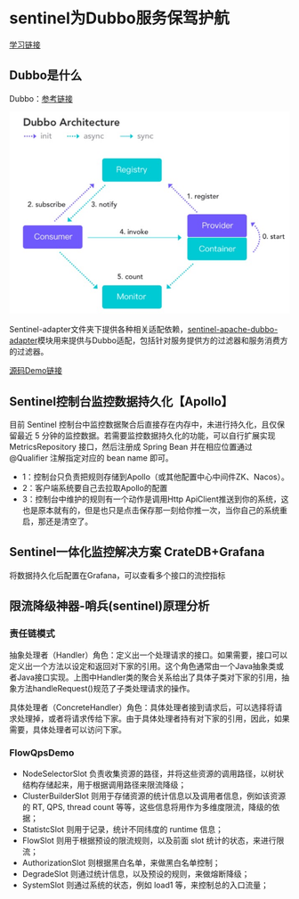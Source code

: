 # sentinel为Dubbo服务保驾护航

[学习链接](http://dubbo.apache.org/zh-cn/blog/sentinel-introduction-for-dubbo.html)

## Dubbo是什么

Dubbo：[参考链接](https://www.jianshu.com/p/3090d63e9cb3)

[picture]: https://github.com/Consck/project/raw/master/images/1598854823247.jpg

![picture]

Sentinel-adapter文件夹下提供各种相关适配依赖，[sentinel-apache-dubbo-adapter](https://github.com/apache/dubbo-sentinel-support)模块用来提供与Dubbo适配，包括针对服务提供方的过滤器和服务消费方的过滤器。

[源码Demo链接](https://github.com/alibaba/Sentinel/tree/master/sentinel-demo/sentinel-demo-dubbo)

## Sentinel控制台监控数据持久化【Apollo】

目前 Sentinel 控制台中监控数据聚合后直接存在内存中，未进行持久化，且仅保留最近 5 分钟的监控数据。若需要监控数据持久化的功能，可以自行扩展实现 MetricsRepository 接口，然后注册成 Spring Bean 并在相应位置通过 @Qualifier 注解指定对应的 bean name 即可。

- 1：控制台只负责把规则存储到Apollo（或其他配置中心中间件ZK、Nacos）。
- 2：客户端系统要自己去拉取Apollo的配置
- 3：控制台中维护的规则有一个动作是调用Http ApiClient推送到你的系统，这也是原本就有的，但是也只是点击保存那一刻给你推一次，当你自己的系统重启，那还是清空了。

## Sentinel一体化监控解决方案 CrateDB+Grafana

将数据持久化后配置在Grafana，可以查看多个接口的流控指标

## 限流降级神器-哨兵(sentinel)原理分析

### 责任链模式

抽象处理者（Handler）角色：定义出一个处理请求的接口。如果需要，接口可以定义出一个方法以设定和返回对下家的引用。这个角色通常由一个Java抽象类或者Java接口实现。上图中Handler类的聚合关系给出了具体子类对下家的引用，抽象方法handleRequest()规范了子类处理请求的操作。

具体处理者（ConcreteHandler）角色：具体处理者接到请求后，可以选择将请求处理掉，或者将请求传给下家。由于具体处理者持有对下家的引用，因此，如果需要，具体处理者可以访问下家。

### FlowQpsDemo

- NodeSelectorSlot 负责收集资源的路径，并将这些资源的调用路径，以树状结构存储起来，用于根据调用路径来限流降级；
- ClusterBuilderSlot 则用于存储资源的统计信息以及调用者信息，例如该资源的 RT, QPS, thread count 等等，这些信息将用作为多维度限流，降级的依据；
- StatistcSlot 则用于记录，统计不同纬度的 runtime 信息；
- FlowSlot 则用于根据预设的限流规则，以及前面 slot 统计的状态，来进行限流；
- AuthorizationSlot 则根据黑白名单，来做黑白名单控制；
- DegradeSlot 则通过统计信息，以及预设的规则，来做熔断降级；
- SystemSlot 则通过系统的状态，例如 load1 等，来控制总的入口流量；
